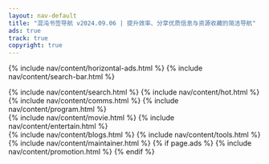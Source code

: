 ```yaml
---
layout: nav-default
title: "混沌书签导航 v2024.09.06 | 提升效率、分享优质信息与资源收藏的简洁导航"
ads: true
track: true
copyright: true
---
```


{% include nav/content/horizontal-ads.html %}
{% include nav/content/search-bar.html %}
<!-- {% include nav/content/browser.html %} -->
<div class="nav-content">
    {% include nav/content/search.html %}
    {% include nav/content/hot.html %}    
</div>
{% include nav/content/comms.html %}
{% include nav/content/program.html %}
<div class="nav-content">
    {% include nav/content/movie.html %}
    {% include nav/content/entertain.html %}
</div>
{% include nav/content/blogs.html %}
{% include nav/content/tools.html %}
<!-- {% include nav/content/finance.html %} -->
{% include nav/content/maintainer.html %}
{% if page.ads %}
{% include nav/content/promotion.html %}
{% endif %}